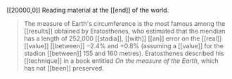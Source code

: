
[[20000,0]]
Reading material at the [[end]] of the world.

> The measure of Earth's circumference is the most famous among the [[results]] obtained by Eratosthenes, who estimated that the meridian has a length of 252,000 [[stadia]], [[with]] [[an]] error on the [[real]] [[value]] [[between]] −2.4% and +0.8% (assuming a [[value]] for the stadion [[between]] 155 and 160 metres). Eratosthenes described his [[technique]] in a book entitled _On the measure of the Earth_, which has not [[been]] preserved.

